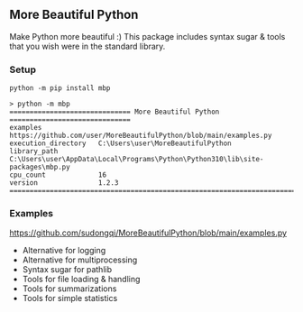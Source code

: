 ## More Beautiful Python

Make Python more beautiful :) This package includes syntax sugar & tools that you wish were in the standard library.

### Setup

    python -m pip install mbp
    
    > python -m mbp
    ============================== More Beautiful Python ==============================
    examples              https://github.com/user/MoreBeautifulPython/blob/main/examples.py
    execution_directory   C:\Users\user\MoreBeautifulPython
    library_path          C:\Users\user\AppData\Local\Programs\Python\Python310\lib\site-packages\mbp.py
    cpu_count             16
    version               1.2.3
    ===================================================================================


### Examples

https://github.com/sudongqi/MoreBeautifulPython/blob/main/examples.py

* Alternative for logging
* Alternative for multiprocessing
* Syntax sugar for pathlib
* Tools for file loading & handling
* Tools for summarizations
* Tools for simple statistics






